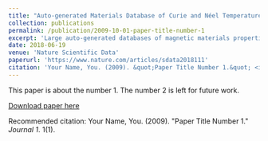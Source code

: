 ```yaml
---
title: "Auto-generated Materials Database of Curie and Néel Temperatures via Semi-supervised Relationship Extraction"
collection: publications
permalink: /publication/2009-10-01-paper-title-number-1
excerpt: 'Large auto-generated databases of magnetic materials properties have the potential for great utility in materials science research. This article presents an auto-generated database of 39,822 records containing chemical compounds and their associated Curie and Néel magnetic phase transition temperatures. The database was produced using natural language processing and semi-supervised quaternary relationship extraction, applied to a corpus of 68,078 chemistry and physics articles. Evaluation of the database shows an estimated overall precision of 73%. Therein, records processed with the text-mining toolkit, ChemDataExtractor, were assisted by a modified Snowball algorithm, whose original binary relationship extraction capabilities were extended to quaternary relationship extraction. Consequently, its machine learning component can now train with ≤ 500 seeds, rather than the 4,000 originally used. Data processed with the modified Snowball algorithm affords 82% precision. Database records are available in MongoDB, CSV and JSON formats which can easily be read using Python, R, Java and MatLab. This makes the database easy to query for tackling big-data materials science initiatives and provides a basis for magnetic materials discovery.'
date: 2018-06-19
venue: 'Nature Scientific Data'
paperurl: 'https://www.nature.com/articles/sdata2018111'
citation: 'Your Name, You. (2009). &quot;Paper Title Number 1.&quot; <i>Journal 1</i>. 1(1).'
---
```

This paper is about the number 1. The number 2 is left for future work.

[Download paper here](http://academicpages.github.io/files/paper1.pdf)

Recommended citation: Your Name, You. (2009). "Paper Title Number 1." <i>Journal 1</i>. 1(1).
